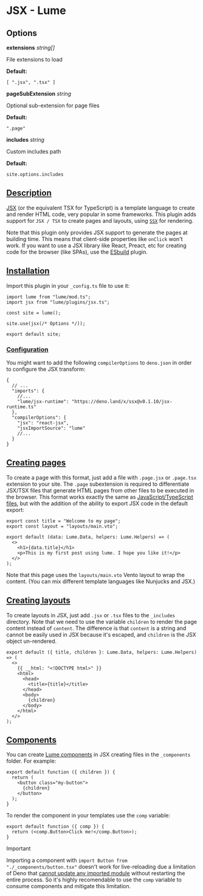 # JSX - Lume
Options
-------

**extensions** _string\[\]_

File extensions to load

**Default:**

```
[ ".jsx", ".tsx" ]
```


**pageSubExtension** _string_

Optional sub-extension for page files

**Default:**

```
".page"
```


**includes** _string_

Custom includes path

**Default:**

```
site.options.includes
```


[Description](#description)
---------------------------

[JSX](https://facebook.github.io/jsx/) (or the equivalent TSX for TypeScript) is a template language to create and render HTML code, very popular in some frameworks. This plugin adds support for `JSX / TSX` to create pages and layouts, using [`SSX`](https://github.com/oscarotero/ssx/) for rendering.

Note that this plugin only provides JSX support to generate the pages at building time. This means that client-side properties like `onClick` won't work. If you want to use a JSX library like React, Preact, etc for creating code for the browser (like SPAs), use the [ESbuild](https://lume.land/plugins/esbuild/) plugin.

[Installation](#installation)
-----------------------------

Import this plugin in your `_config.ts` file to use it:

```
import lume from "lume/mod.ts";
import jsx from "lume/plugins/jsx.ts";

const site = lume();

site.use(jsx(/* Options */));

export default site;

```


### [Configuration](#configuration)

You might want to add the following `compilerOptions` to `deno.json` in order to configure the JSX transform:

```
{
  // ...
  "imports": {
    //...
    "lume/jsx-runtime": "https://deno.land/x/ssx@v0.1.10/jsx-runtime.ts"
  },
  "compilerOptions": {
    "jsx": "react-jsx",
    "jsxImportSource": "lume"
    //...
  }
}

```


[Creating pages](#creating-pages)
---------------------------------

To create a page with this format, just add a file with `.page.jsx` or `.page.tsx` extension to your site. The `.page` subextension is required to differentiate JSX/TSX files that generate HTML pages from other files to be executed in the browser. This format works exactly the same as [JavaScript/TypeScript files](https://lume.land/plugins/modules/), but with the addition of the ability to export JSX code in the default export:

```
export const title = "Welcome to my page";
export const layout = "layouts/main.vto";

export default (data: Lume.Data, helpers: Lume.Helpers) => (
  <>
    <h1>{data.title}</h1>
    <p>This is my first post using lume. I hope you like it!</p>
  </>
);

```


Note that this page uses the `layouts/main.vto` Vento layout to wrap the content. (You can mix different template languages like Nunjucks and JSX.)

[Creating layouts](#creating-layouts)
-------------------------------------

To create layouts in JSX, just add `.jsx` or `.tsx` files to the `_includes` directory. Note that we need to use the variable `children` to render the page content instead of `content`. The difference is that `content` is a string and cannot be easily used in JSX because it's escaped, and `children` is the JSX object un-rendered.

```
export default ({ title, children }: Lume.Data, helpers: Lume.Helpers) => (
  <>
    {{ __html: "<!DOCTYPE html>" }}
    <html>
      <head>
        <title>{title}</title>
      </head>
      <body>
        {children}
      </body>
    </html>
  </>
);

```


[Components](#components)
-------------------------

You can create [Lume components](https://lume.land/docs/core/components/) in JSX creating files in the `_components` folder. For example:

```
export default function ({ children }) {
  return (
    <button class="my-button">
      {children}
    </button>
  );
}

```


To render the component in your templates use the `comp` variable:

```
export default function ({ comp }) {
  return (<comp.Button>Click me!</comp.Button>);
}

```


Important

Importing a component with `import Button from "./_components/button.tsx"` doesn't work for live-reloading due a limitation of Deno that [cannot update any imported module](https://github.com/denoland/deno/issues/8327) without restarting the entire process. So it's highly recomendable to use the `comp` variable to consume components and mitigate this limitation.